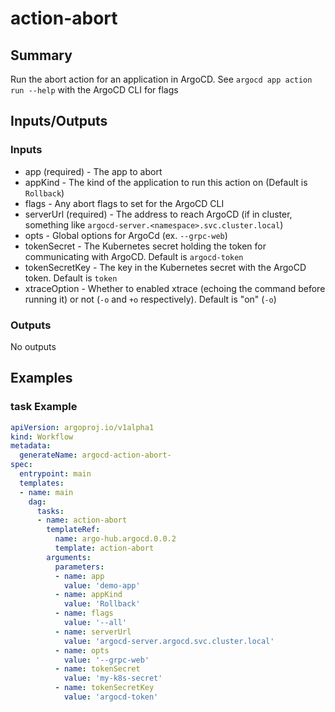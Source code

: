 # action-abort

## Summary
Run the abort action for an application in ArgoCD. See `argocd app action run --help` with the ArgoCD CLI for flags

## Inputs/Outputs

### Inputs
* app (required) - The app to abort
* appKind - The kind of the application to run this action on (Default is `Rollback`)
* flags - Any abort flags to set for the ArgoCD CLI
* serverUrl (required) - The address to reach ArgoCD (if in cluster, something like `argocd-server.<namespace>.svc.cluster.local`)
* opts - Global options for ArgoCd (ex. `--grpc-web`)
* tokenSecret - The Kubernetes secret holding the token for communicating with ArgoCD. Default is `argocd-token`
* tokenSecretKey - The key in the Kubernetes secret with the ArgoCD token. Default is `token`
* xtraceOption - Whether to enabled xtrace (echoing the command before running it) or not (`-o` and `+o` respectively). Default is "on" (`-o`)


### Outputs
No outputs

## Examples

### task Example
```yaml
apiVersion: argoproj.io/v1alpha1
kind: Workflow
metadata:
  generateName: argocd-action-abort-
spec:
  entrypoint: main
  templates:
  - name: main
    dag:
      tasks:
      - name: action-abort
        templateRef:
          name: argo-hub.argocd.0.0.2
          template: action-abort
        arguments:
          parameters:
          - name: app
            value: 'demo-app'
          - name: appKind
            value: 'Rollback'
          - name: flags
            value: '--all'
          - name: serverUrl
            value: 'argocd-server.argocd.svc.cluster.local'
          - name: opts
            value: '--grpc-web'
          - name: tokenSecret
            value: 'my-k8s-secret'
          - name: tokenSecretKey
            value: 'argocd-token'
```